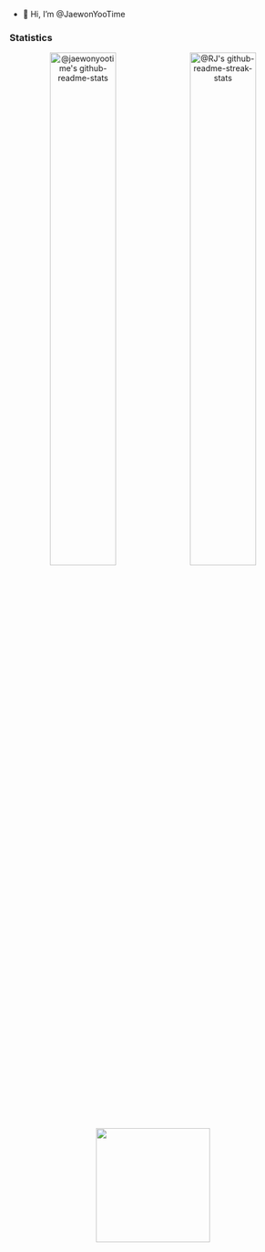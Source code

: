 - 👋 Hi, I’m @JaewonYooTime

### Statistics
<p align="center">
<a href="https://github.com/jaewonyootime?tab=repositories"><img src="https://github-readme-stats-one-bice.vercel.app/api?username=jaewonyootime&theme=gotham&show_icons=true&count_private=true&hide_border=false&role=OWNER,ORGANIZATION_MEMBER,COLLABORATOR"  width="48%" alt="@jaewonyootime's github-readme-stats"/></a>
<a href="https://github.com/jaewonyootime?tab=stars"><img src="https://github-readme-streak-stats.herokuapp.com?user=jaewonyootime&theme=gotham&hide_border=false&date_format=M%20j%5B%2C%20Y%5D"  width="48%" alt="@RJ's github-readme-streak-stats"/></a>
<p align="center">
  <img height=200 align="center"src="https://github-readme-stats.vercel.app/api/top-langs/?username=jaewonyootime&hide=c%23,powershell,Mathematica,Ruby,Objective-C,Objective-C%2b%2b,Cuda&title_color=61dafb&text_color=ffffff&icon_color=61dafb&bg_color=20232a&langs_count=8&layout=compact&border_color=61dafb&hide_border=true&size_weight=0.5&count_weight=0.5"/>
</p>

